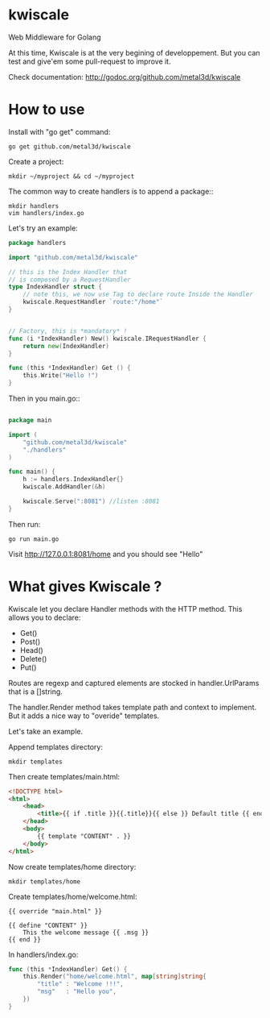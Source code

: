 kwiscale
========

Web Middleware for Golang

At this time, Kwiscale is at the very begining of developpement. But you can test and give'em some pull-request to improve it.


Check documentation: http://godoc.org/github.com/metal3d/kwiscale

How to use
==========

Install with "go get" command:

    go get github.com/metal3d/kwiscale

Create a project:

    mkdir ~/myproject && cd ~/myproject

The common way to create handlers is to append a package::

    mkdir handlers
    vim handlers/index.go

Let's try an example:

```go
package handlers

import "github.com/metal3d/kwiscale"

// this is the Index Handler that
// is composed by a RequestHandler
type IndexHandler struct {
    // note this, we now use Tag to declare route Inside the Handler
    kwiscale.RequestHandler `route:"/home"`
}


// Factory, this is *mandatory* !
func (i *IndexHandler) New() kwiscale.IRequestHandler {
    return new(IndexHandler)
}

func (this *IndexHandler) Get () {
    this.Write("Hello !")
}
```

Then in you main.go::

```go

package main

import (
    "github.com/metal3d/kwiscale"
    "./handlers"
)

func main() {
    h := handlers.IndexHandler{}
    kwiscale.AddHandler(&h)

    kwiscale.Serve(":8081") //listen :8081
}
```


Then run:

    go run main.go


Visit http://127.0.0.1:8081/home and you should see "Hello"


What gives Kwiscale ?
=====================

Kwiscale let you declare Handler methods with the HTTP method. This allows you to declare:

* Get()
* Post()
* Head()
* Delete()
* Put()

Routes are regexp and captured elements are stocked in handler.UrlParams that is a []string.

The handler.Render method takes template path and context to implement. But it adds a nice way to "overide" templates.

Let's take an example. 

Append templates directory:
    
    mkdir templates

Then create templates/main.html:

```html
<!DOCTYPE html>
<html>
    <head>
        <title>{{ if .title }}{{.title}}{{ else }} Default title {{ end }}</title>
    </head>
    <body>
        {{ template "CONTENT" . }}
    </body>
</html>
```
Now create templates/home directory:
    
    mkdir templates/home

Create templates/home/welcome.html:
    
    {{ override "main.html" }}

    {{ define "CONTENT" }}
        This the welcome message {{ .msg }}
    {{ end }}

In handlers/index.go:

```go
func (this *IndexHandler) Get() {
    this.Render("home/welcome.html", map[string]string{
        "title" : "Welcome !!!",
        "msg"   : "Hello you",
    })
}
```

